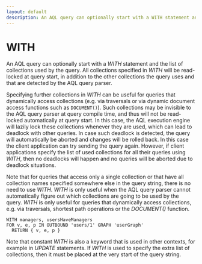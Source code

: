 ```yaml
---
layout: default
description: An AQL query can optionally start with a WITH statement and the list of collections used by the query
---
```


WITH
====

An AQL query can optionally start with a *WITH* statement and the list of 
collections used by the query. All collections specified in *WITH* will be
read-locked at query start, in addition to the other collections the query
uses and that are detected by the AQL query parser.

Specifying further collections in *WITH* can be useful for queries that 
dynamically access collections (e.g. via traversals or via dynamic 
document access functions such as `DOCUMENT()`). Such collections may be 
invisible to the AQL query parser at query compile time, and thus will not
be read-locked automatically at query start. In this case, the AQL execution 
engine will lazily lock these collections whenever they are used, which can 
lead to deadlock with other queries. In case such deadlock is detected, the 
query will automatically be aborted and changes will be rolled back. In this
case the client application can try sending the query again.
However, if client applications specify the list of used collections for all
their queries using *WITH*, then no deadlocks will happen and no queries will
be aborted due to deadlock situations.

Note that for queries that access only a single collection or that have all
collection names specified somewhere else in the query string, there is no
need to use *WITH*. *WITH* is only useful when the AQL query parser cannot
automatically figure out which collections are going to be used by the query.
*WITH* is only useful for queries that dynamically access collections, e.g.
via traversals, shortest path operations or the *DOCUMENT()* function.

```
WITH managers, usersHaveManagers
FOR v, e, p IN OUTBOUND 'users/1' GRAPH 'userGraph'
  RETURN { v, e, p }
```

Note that constant *WITH* is also a keyword that is used in other contexts,
for example in *UPDATE* statements. If *WITH* is used to specify the extra
list of collections, then it must be placed at the very start of the query
string.
